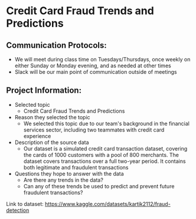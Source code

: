# Credit Card Fraud Trends and Predictions

## Communication Protocols:
- We will meet during class time on Tuesdays/Thursdays, once weekly on either Sunday or Monday evening, and as needed at other times
- Slack will be our main point of communication outside of meetings

## Project Information:
- Selected topic
  - Credit Card Fraud Trends and Predictions
- Reason they selected the topic
  - We selected this topic due to our team's background in the financial services sector, including two teammates with credit card experience
- Description of the source data
  - Our dataset is a simulated credit card transaction dataset, covering the cards of 1000 customers with a pool of 800 merchants. The dataset covers transactions over a   full two-year period. It contains both legitimate and fraudulent transactions
- Questions they hope to answer with the data
  - Are there any trends in the data?
  - Can any of these trends be used to predict and prevent future fraudulent transactions?

Link to dataset: https://www.kaggle.com/datasets/kartik2112/fraud-detection
